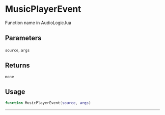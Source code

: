 # MusicPlayerEvent
Function name in AudioLogic.lua
## Parameters
`source`, `args`
## Returns
`none`
## Usage
```lua
function MusicPlayerEvent(source, args)
```
---
